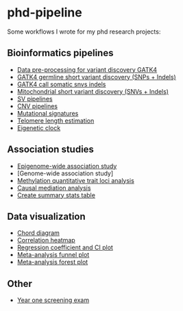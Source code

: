 # phd-pipeline

Some workflows I wrote for my phd research projects:

## Bioinformatics pipelines

- [Data pre-processing for variant discovery GATK4](./gatk_data_preprocessing/README.md)
- [GATK4 germline short variant discovery (SNPs + Indels)](./gatk_germline_snp_indel/README.md)
- [GATK4 call somatic snvs indels](./gatk_somatic_snv_indel/README.md)
- [Mitochondrial short variant discovery (SNVs + Indels)](./gatk_mitochondria_snp_indel/README.md)
- [SV pipelines](./sv/README.md)
- [CNV pipelines](./cnv/README.md)
- [Mutational signatures](./mutational_signatures/README.md)
- [Telomere length estimation](./telomere_length/README.md)
- [Eigenetic clock](./eigenetic_clock/README.md)

## Association studies

- [Epigenome-wide association study](./ewas/README.md)
- [Genome-wide association study]
- [Methylation quantitative trait loci analysis](./mqtl/README.md)
- [Causal mediation analysis](./mediation_analysis/README.md)
- [Create summary stats table](./tableone/README.md)

## Data visualization

- [Chord diagram](./data_visualization/chord_diagram/README.md)
- [Correlation heatmap](./data_visualization/heatmap/README.md)
- [Regression coefficient and CI plot](./data_visualization/regression_coefficient_ci/README.md)
- [Meta-analysis funnel plot](./data_visualization/meta_analysis_funnel_plot/README.md)
- [Meta-analysis forest plot](./data_visualization/meta_analysis_forest_plot/README.md)

## Other

- [Year one screening exam](./year_one_screening_exam/README.md)
